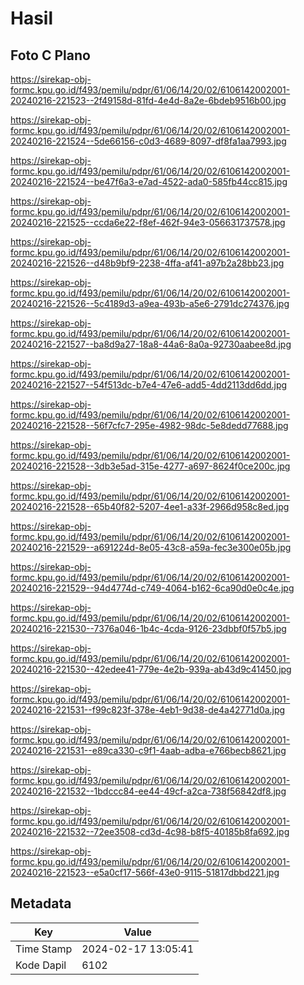 # Hasil

## Foto C Plano

https://sirekap-obj-formc.kpu.go.id/f493/pemilu/pdpr/61/06/14/20/02/6106142002001-20240216-221523--2f49158d-81fd-4e4d-8a2e-6bdeb9516b00.jpg

https://sirekap-obj-formc.kpu.go.id/f493/pemilu/pdpr/61/06/14/20/02/6106142002001-20240216-221524--5de66156-c0d3-4689-8097-df8fa1aa7993.jpg

https://sirekap-obj-formc.kpu.go.id/f493/pemilu/pdpr/61/06/14/20/02/6106142002001-20240216-221524--be47f6a3-e7ad-4522-ada0-585fb44cc815.jpg

https://sirekap-obj-formc.kpu.go.id/f493/pemilu/pdpr/61/06/14/20/02/6106142002001-20240216-221525--ccda6e22-f8ef-462f-94e3-056631737578.jpg

https://sirekap-obj-formc.kpu.go.id/f493/pemilu/pdpr/61/06/14/20/02/6106142002001-20240216-221526--d48b9bf9-2238-4ffa-af41-a97b2a28bb23.jpg

https://sirekap-obj-formc.kpu.go.id/f493/pemilu/pdpr/61/06/14/20/02/6106142002001-20240216-221526--5c4189d3-a9ea-493b-a5e6-2791dc274376.jpg

https://sirekap-obj-formc.kpu.go.id/f493/pemilu/pdpr/61/06/14/20/02/6106142002001-20240216-221527--ba8d9a27-18a8-44a6-8a0a-92730aabee8d.jpg

https://sirekap-obj-formc.kpu.go.id/f493/pemilu/pdpr/61/06/14/20/02/6106142002001-20240216-221527--54f513dc-b7e4-47e6-add5-4dd2113dd6dd.jpg

https://sirekap-obj-formc.kpu.go.id/f493/pemilu/pdpr/61/06/14/20/02/6106142002001-20240216-221528--56f7cfc7-295e-4982-98dc-5e8dedd77688.jpg

https://sirekap-obj-formc.kpu.go.id/f493/pemilu/pdpr/61/06/14/20/02/6106142002001-20240216-221528--3db3e5ad-315e-4277-a697-8624f0ce200c.jpg

https://sirekap-obj-formc.kpu.go.id/f493/pemilu/pdpr/61/06/14/20/02/6106142002001-20240216-221528--65b40f82-5207-4ee1-a33f-2966d958c8ed.jpg

https://sirekap-obj-formc.kpu.go.id/f493/pemilu/pdpr/61/06/14/20/02/6106142002001-20240216-221529--a691224d-8e05-43c8-a59a-fec3e300e05b.jpg

https://sirekap-obj-formc.kpu.go.id/f493/pemilu/pdpr/61/06/14/20/02/6106142002001-20240216-221529--94d4774d-c749-4064-b162-6ca90d0e0c4e.jpg

https://sirekap-obj-formc.kpu.go.id/f493/pemilu/pdpr/61/06/14/20/02/6106142002001-20240216-221530--7376a046-1b4c-4cda-9126-23dbbf0f57b5.jpg

https://sirekap-obj-formc.kpu.go.id/f493/pemilu/pdpr/61/06/14/20/02/6106142002001-20240216-221530--42edee41-779e-4e2b-939a-ab43d9c41450.jpg

https://sirekap-obj-formc.kpu.go.id/f493/pemilu/pdpr/61/06/14/20/02/6106142002001-20240216-221531--f99c823f-378e-4eb1-9d38-de4a42771d0a.jpg

https://sirekap-obj-formc.kpu.go.id/f493/pemilu/pdpr/61/06/14/20/02/6106142002001-20240216-221531--e89ca330-c9f1-4aab-adba-e766becb8621.jpg

https://sirekap-obj-formc.kpu.go.id/f493/pemilu/pdpr/61/06/14/20/02/6106142002001-20240216-221532--1bdccc84-ee44-49cf-a2ca-738f56842df8.jpg

https://sirekap-obj-formc.kpu.go.id/f493/pemilu/pdpr/61/06/14/20/02/6106142002001-20240216-221532--72ee3508-cd3d-4c98-b8f5-40185b8fa692.jpg

https://sirekap-obj-formc.kpu.go.id/f493/pemilu/pdpr/61/06/14/20/02/6106142002001-20240216-221523--e5a0cf17-566f-43e0-9115-51817dbbd221.jpg


## Metadata

| Key        | Value               |
| ---------- | ------------------- |
| Time Stamp | 2024-02-17 13:05:41 |
| Kode Dapil | 6102                |



